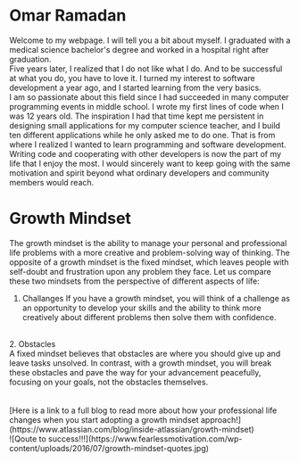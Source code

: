 # Omar Ramadan  

Welcome to my webpage. I will tell you a bit about myself. I graduated with a medical science bachelor's degree and worked in a hospital right after graduation. 
<br> Five years later, I realized that I do not like what I do. And to be successful at what you do, you have to love it. I turned my interest to software development a year ago, and I started learning from the very basics.
<br>
I am so passionate about this field since I had succeeded in many computer programming events in middle school. I wrote my first lines of code when I was 12 years old. The inspiration I had that time kept me persistent in designing small applications for my computer science teacher, and I build ten different applications while he only asked me to do one. That is from where I realized I wanted to learn programming and software development. <br>
Writing code and cooperating with other developers is now the part of my life that I enjoy the most. I would sincerely want to keep going with the same motivation and spirit beyond what ordinary developers and community members would reach.

# Growth Mindset

The growth mindset is the ability to manage your personal and professional life problems with a more creative and problem-solving way of thinking. The opposite of a growth mindset is the fixed mindset, which leaves people with self-doubt and frustration upon any problem they face. Let us compare these two mindsets from the perspective of different aspects of life:
<br>
1. Challanges
If you have a growth mindset, you will think of a challenge as an opportunity to develop your skills and the ability to think more creatively about different problems then solve them with confidence.
<br>
2. Obstacles
<br>
A fixed mindset believes that obstacles are where you should give up and leave tasks unsolved. In contrast, with a growth mindset, you will break these obstacles and pave the way for your advancement peacefully, focusing on your goals, not the obstacles themselves.
<br>
<br>
<br>
[Here is a link to a full blog to read more about how your professional life changes when you start adopting a growth mindset approach!](https://www.atlassian.com/blog/inside-atlassian/growth-mindset)
<br>
![Qoute to success!!!](https://www.fearlessmotivation.com/wp-content/uploads/2016/07/growth-mindset-quotes.jpg)
